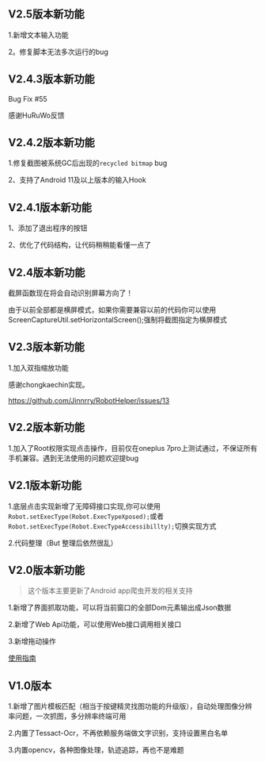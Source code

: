## V2.5版本新功能

1.新增文本输入功能

2。修复脚本无法多次运行的bug

## V2.4.3版本新功能

Bug Fix #55

感谢HuRuWo反馈

## V2.4.2版本新功能

1.修复截图被系统GC后出现的`recycled bitmap` bug

2、支持了Android 11及以上版本的输入Hook

## V2.4.1版本新功能

1、添加了退出程序的按钮

2、优化了代码结构，让代码稍稍能看懂一点了

## V2.4版本新功能

截屏函数现在将会自动识别屏幕方向了！

由于以前全部都是横屏模式，如果你需要兼容以前的代码你可以使用ScreenCaptureUtil.setHorizontalScreen();强制将截图指定为横屏模式


## V2.3版本新功能

1.加入双指缩放功能

感谢chongkaechin实现。

https://github.com/Jinnrry/RobotHelper/issues/13


## V2.2版本新功能

1.加入了Root权限实现点击操作，目前仅在oneplus 7pro上测试通过，不保证所有手机兼容。遇到无法使用的问题欢迎提bug


## V2.1版本新功能

1.底层点击实现新增了无障碍接口实现,你可以使用`Robot.setExecType(Robot.ExecTypeXposed);`或者`Robot.setExecType(Robot.ExecTypeAccessibillty);`切换实现方式

2.代码整理（But 整理后依然很乱）


## V2.0版本新功能

> 这个版本主要更新了Android app爬虫开发的相关支持

1.新增了界面抓取功能，可以将当前窗口的全部Dom元素输出成Json数据

2.新增了Web Api功能，可以使用Web接口调用相关接口

3.新增拖动操作

[使用指南](https://github.com/Jinnrry/RobotHelper/wiki/%E5%9F%BA%E4%BA%8EWEB%E6%8E%A5%E5%8F%A3%E7%9A%84%E5%BC%80%E5%8F%91%E6%8C%87%E5%8D%97)


## V1.0版本

1.新增了图片模板匹配（相当于按键精灵找图功能的升级版），自动处理图像分辨率问题，一次抓图，多分辨率终端可用

2.内置了Tessact-Ocr，不再依赖服务端做文字识别，支持设置黑白名单

3.内置opencv，各种图像处理，轨迹追踪，再也不是难题
